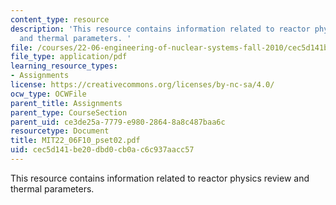 ```yaml
---
content_type: resource
description: 'This resource contains information related to reactor physics review
  and thermal parameters. '
file: /courses/22-06-engineering-of-nuclear-systems-fall-2010/cec5d141be20dbd0cb0ac6c937aacc57_MIT22_06F10_pset02.pdf
file_type: application/pdf
learning_resource_types:
- Assignments
license: https://creativecommons.org/licenses/by-nc-sa/4.0/
ocw_type: OCWFile
parent_title: Assignments
parent_type: CourseSection
parent_uid: ce3de25a-7779-e980-2864-8a8c487baa6c
resourcetype: Document
title: MIT22_06F10_pset02.pdf
uid: cec5d141-be20-dbd0-cb0a-c6c937aacc57
---
```

This resource contains information related to reactor physics review and thermal parameters. 